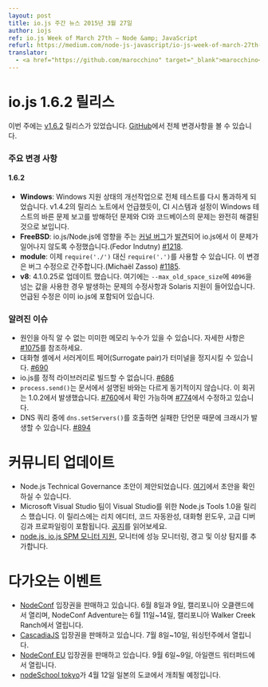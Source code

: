 ```yaml
---
layout: post
title: io.js 주간 뉴스 2015년 3월 27일
author: iojs
ref: io.js Week of March 27th — Node &amp; JavaScript
refurl: https://medium.com/node-js-javascript/io-js-week-of-march-27th-9555f36bbb9a
translator:
  - <a href="https://github.com/marocchino" target="_blank">marocchino</a>
---
```


# io.js 1.6.2 릴리스

<!--
This week we had one io.js releases [v1.6.2](https://iojs.org/dist/v1.6.2/), complete changelog can be found [on GitHub](https://github.com/iojs/io.js/blob/v1.x/CHANGELOG.md).
-->
이번 주에는 [v1.6.2](https://iojs.org/dist/v1.6.2/) 릴리스가 있었습니다. [GitHub](https://github.com/iojs/io.js/blob/v1.x/CHANGELOG.md)에서 전체 변경사항을 볼 수 있습니다.

### 주요 변경 사항

#### 1.6.2

<!--
* **Windows**: The ongoing work in improving the state of Windows support has resulted in full test suite passes once again. As noted in the release notes for v1.4.2, CI system and configuration problems prevented it from properly reporting problems with the Windows tests, the problems with the CI and the codebase appear to have been fully resolved.
* **FreeBSD**: A [kernel bug](https://lists.freebsd.org/pipermail/freebsd-current/2015-March/055043.html) impacting io.js/Node.js was [discovered](https://github.com/joyent/node/issues/9326) and a patch has been introduced to prevent it causing problems for io.js (Fedor Indutny) [#1218](https://github.com/iojs/io.js/pull/1218).
* **module**: you can now `require('.')` instead of having to `require('./')`, this is considered a bugfix (Michaël Zasso) [#1185](https://github.com/iojs/io.js/pull/1185).
* **v8**: updated to 4.1.0.25 including patches for `--max_old_space_size` values above `4096` and Solaris support, both of which are already included in io.js.
-->

* **Windows**: Windows 지원 상태의 개선작업으로 전체 테스트를 다시 통과하게 되었습니다. v1.4.2의 릴리스 노트에서 언급했듯이, CI 시스템과 설정이 Windows 테스트의 바른 문제 보고를 방해하던 문제와 CI와 코드베이스의 문제는 완전히 해결된 것으로 보입니다.
* **FreeBSD**: io.js/Node.js에 영향을 주는 [커널 버그](https://lists.freebsd.org/pipermail/freebsd-current/2015-March/055043.html)가 [발견](https://github.com/joyent/node/issues/9326)되어 io.js에서 이 문제가 일어나지 않도록 수정했습니다.(Fedor Indutny) [#1218](https://github.com/iojs/io.js/pull/1218).
* **module**: 이제 `require('./')` 대신 `require('.')`를 사용할 수 있습니다. 이 변경은 버그 수정으로 간주합니다.(Michaël Zasso) [#1185](https://github.com/iojs/io.js/pull/1185).
* **v8**: 4.1.0.25로 업데이트 했습니다. 여기에는 `--max_old_space_size`에 `4096`을 넘는 값을 사용한 경우 발생하는 문제의 수정사항과 Solaris 지원이 들어있습니다. 언급된 수정은 이미 io.js에 포함되어 있습니다.

### 알려진 이슈

<!--
* Possible small memory leak(s) may still exist but have yet to be properly identified, details at [#1075](https://github.com/iojs/io.js/issues/1075).
* Surrogate pair in REPL can freeze terminal [#690](https://github.com/iojs/io.js/issues/690)
* Not possible to build io.js as a static library [#686](https://github.com/iojs/io.js/issues/686)
* `process.send()` is not synchronous as the docs suggest, a regression introduced in 1.0.2, see [#760](https://github.com/iojs/io.js/issues/760) and fix in [#774](https://github.com/iojs/io.js/issues/774)
* Calling `dns.setServers()` while a DNS query is in progress can cause the process to crash on a failed assertion [#894](https://github.com/iojs/io.js/issues/894)
-->
* 원인을 아직 알 수 없는 미미한 메모리 누수가 있을 수 있습니다. 자세한 사항은 [#1075](https://github.com/iojs/io.js/issues/1075)를 참조하세요.
* 대화형 셸에서 서러게이트 페어(Surrogate pair)가 터미널을 정지시킬 수 있습니다. [#690](https://github.com/iojs/io.js/issues/690)
* io.js를 정적 라이브러리로 빌드할 수 없습니다. [#686](https://github.com/iojs/io.js/issues/686)
* `process.send()`는 문서에서 설명된 바와는 다르게 동기적이지 않습니다. 이 회귀는 1.0.2에서 발생했습니다. [#760](https://github.com/iojs/io.js/issues/760)에서 확인 가능하며 [#774](https://github.com/iojs/io.js/issues/774)에서 수정하고 있습니다.
* DNS 쿼리 중에 `dns.setServers()`를 호출하면 실패한 단언문 때문에 크래시가 발생할 수 있습니다. [#894](https://github.com/iojs/io.js/issues/894)


# 커뮤니티 업데이트

<!--
* Node.js Technical Governance Draft is proposed, you can check the draft [here](https://github.com/joyent/nodejs-advisory-board/pull/30)
* Microsoft Visual Studio team releases Node.js Tools 1.0 for Visual Studio, the release includes rich editor, code completions, interactive window, advanced debugging and profiling. Check [the announcement](http://blogs.msdn.com/b/visualstudio/archive/2015/03/25/node-js-tools-1-0-for-visual-studio.aspx).
* [SPM monitor supports node.js and io.js](http://blog.sematext.com/2015/03/30/nodejs-iojs-monitoring/), the monitor adds performance monitoring, alerting, and anomaly detection.
-->
* Node.js Technical Governance 초안이 제안되었습니다. [여기](https://github.com/joyent/nodejs-advisory-board/pull/30)에서 초안을 확인하실 수 있습니다.
* Microsoft Visual Studio 팀이 Visual Studio를 위한 Node.js Tools 1.0을 릴리스 했습니다. 이 릴리스에는 리치 에디터, 코드 자동완성, 대화형 윈도우, 고급 디버깅과 프로파일링이 포함됩니다. [공지](http://blogs.msdn.com/b/visualstudio/archive/2015/03/25/node-js-tools-1-0-for-visual-studio.aspx)를 읽어보세요.
* [node.js, io.js SPM 모니터 지원](http://blog.sematext.com/2015/03/30/nodejs-iojs-monitoring/), 모니터에 성능 모니터링, 경고 및 이상 탐지를 추가합니다.

# 다가오는 이벤트

<!--
* [NodeConf](http://nodeconf.com/) tickets are on sale, June 8th and 9th at Oakland, CA and NodeConf Adventure for June 11th - 14th at Walker Creek Ranch, CA
* [CascadiaJS](http://2015.cascadiajs.com/) tickets are on sale, July 8th - 10th at Washington State
* [NodeConf EU](http://nodeconf.eu/) tickets are on sale, September 6th - 9th at Waterford, Ireland
* [nodeSchool tokyo](http://nodejs.connpass.com/event/13182/) will be held in April 12th at Tokyo, Japan
-->

* [NodeConf](http://nodeconf.com/) 입장권을 판매하고 있습니다. 6월 8일과 9일, 캘리포니아 오클랜드에서 열리며, NodeConf Adventure는 6월 11일~14일, 캘리포니아 Walker Creek Ranch에서 열립니다.
* [CascadiaJS](http://2015.cascadiajs.com/) 입장권을 판매하고 있습니다. 7월 8일~10일, 워싱턴주에서 열립니다.
* [NodeConf EU](http://nodeconf.eu/) 입장권을 판매하고 있습니다. 9월 6일~9일, 아일랜드 워터퍼드에서 열립니다.
* [nodeSchool tokyo](http://nodejs.connpass.com/event/13182/)가 4월 12일 일본의 도쿄에서 개최될 예정입니다.
